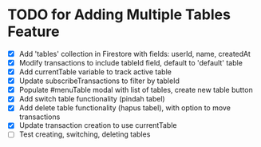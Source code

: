 # TODO for Adding Multiple Tables Feature

- [x] Add 'tables' collection in Firestore with fields: userId, name, createdAt
- [x] Modify transactions to include tableId field, default to 'default' table
- [x] Add currentTable variable to track active table
- [x] Update subscribeTransactions to filter by tableId
- [x] Populate #menuTable modal with list of tables, create new table button
- [x] Add switch table functionality (pindah tabel)
- [x] Add delete table functionality (hapus tabel), with option to move transactions
- [x] Update transaction creation to use currentTable
- [ ] Test creating, switching, deleting tables
